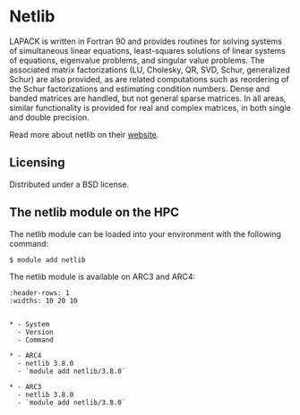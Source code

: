 # Netlib

LAPACK is written in Fortran 90 and provides routines for solving systems of simultaneous linear equations, least-squares solutions of linear systems of equations, eigenvalue problems, and singular value problems. The associated matrix factorizations (LU, Cholesky, QR, SVD, Schur, generalized Schur) are also provided, as are related computations such as reordering of the Schur factorizations and estimating condition numbers. Dense and banded matrices are handled, but not general sparse matrices. In all areas, similar functionality is provided for real and complex matrices, in both single and double precision.



Read more about netlib on their [website](https://netlib.org/lapack).





## Licensing 

Distributed under a BSD license.



## The netlib module on the HPC

The netlib module can be loaded into your environment with the following command:

```bash
$ module add netlib
```

The netlib module is available on ARC3 and ARC4:

```{list-table}
:header-rows: 1
:widths: 10 20 10


* - System
  - Version
  - Command

* - ARC4
  - netlib 3.8.0
  - `module add netlib/3.8.0`

* - ARC3
  - netlib 3.8.0
  - `module add netlib/3.8.0`

```